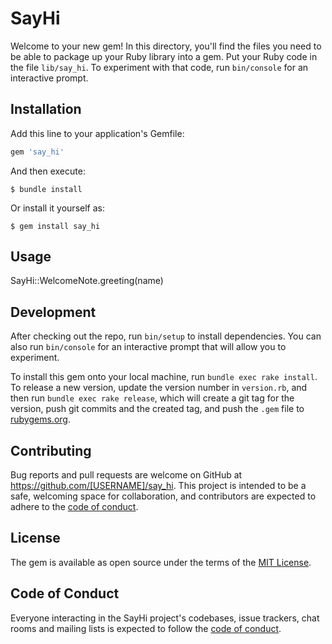 # SayHi

Welcome to your new gem! In this directory, you'll find the files you need to be able to package up your Ruby library into a gem. Put your Ruby code in the file `lib/say_hi`. To experiment with that code, run `bin/console` for an interactive prompt.


## Installation

Add this line to your application's Gemfile:

```ruby
gem 'say_hi'
```

And then execute:

    $ bundle install

Or install it yourself as:

    $ gem install say_hi

## Usage

SayHi::WelcomeNote.greeting(name)

## Development

After checking out the repo, run `bin/setup` to install dependencies. You can also run `bin/console` for an interactive prompt that will allow you to experiment.

To install this gem onto your local machine, run `bundle exec rake install`. To release a new version, update the version number in `version.rb`, and then run `bundle exec rake release`, which will create a git tag for the version, push git commits and the created tag, and push the `.gem` file to [rubygems.org](https://rubygems.org).

## Contributing

Bug reports and pull requests are welcome on GitHub at https://github.com/[USERNAME]/say_hi. This project is intended to be a safe, welcoming space for collaboration, and contributors are expected to adhere to the [code of conduct](https://github.com/[USERNAME]/say_hi/blob/main/CODE_OF_CONDUCT.md).

## License

The gem is available as open source under the terms of the [MIT License](https://opensource.org/licenses/MIT).

## Code of Conduct

Everyone interacting in the SayHi project's codebases, issue trackers, chat rooms and mailing lists is expected to follow the [code of conduct](https://github.com/[USERNAME]/say_hi/blob/main/CODE_OF_CONDUCT.md).
